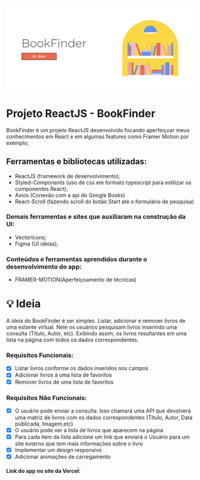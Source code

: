 ![alt](https://github.com/Jordaobm/bookfinder-ReactJS/blob/main/src/assets/01.PNG)

# Projeto ReactJS - BookFinder

BookFinder é um projeto ReactJS desenvolvido focando aperfeiçoar meus conhecimentos em React e em algumas features como Framer Motion por exemplo;

## Ferramentas e bibliotecas utilizadas:

- ReactJS (framework de desenvolvimento);
- Styled-Components (uso de css em formato typescript para estilizar os componentes React);
- Axios (Conexão com a api do Google Books)
- React-Scroll (fazendo scroll do botão Start até o formulário de pesquisa)

### Demais ferramentas e sites que auxiliaram na construção da UI:

- VectorIcons;
- Figma (UI ideias);

### Conteúdos e ferramentas aprendidos durante o desenvolvimento do app:

- FRAMER-MOTION(Aperfeiçoamento de técnicas)

# 💡 Ideia

A ideia do BookFinder é ser simples. Listar, adicionar e remover livros de uma estante virtual. Nele os usuários pesquisam livros inserindo uma consulta (Título, Autor, etc). Exibindo assim, os livros resultantes em uma lista na página com todos os dados correspondentes.

### Requisitos Funcionais:

- [x]  Listar livros conforme os dados inseridos nos campos
- [x]  Adicionar livros à uma lista de favoritos
- [x]  Remover livros de uma lista de favoritos

### Requisitos Não Funcionais:

- [x]  O usuário pode enviar a consulta. Isso chamará uma API que devolverá uma matriz de livros com os dados correspondentes (Título, Autor, Data publicada, Imagem,etc)
- [x]  O usuário pode ver a lista de livros que aparecem na página
- [x]  Para cada item da lista adicione um link que enviará o Usuário para um site externo que tem mais informações sobre o livro
- [x]  Implementar um design responsivo
- [x]  Adicionar animações de carregamento

#### Link do app no site da Vercel: 